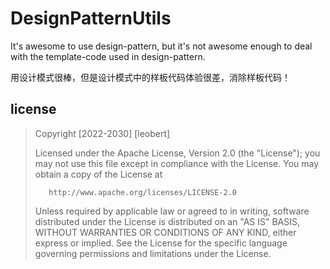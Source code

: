 # DesignPatternUtils
It's awesome to use design-pattern, but it's not awesome enough to deal with the template-code used in design-pattern.

用设计模式很棒，但是设计模式中的样板代码体验很差，消除样板代码！

## license

>   Copyright [2022-2030] [leobert]
>
> Licensed under the Apache License, Version 2.0 (the "License");
> you may not use this file except in compliance with the License.
> You may obtain a copy of the License at
> 
>        http://www.apache.org/licenses/LICENSE-2.0
> 
> Unless required by applicable law or agreed to in writing, software
> distributed under the License is distributed on an "AS IS" BASIS,
> WITHOUT WARRANTIES OR CONDITIONS OF ANY KIND, either express or implied.
> See the License for the specific language governing permissions and
> limitations under the License.